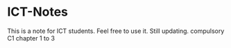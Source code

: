 # ICT-Notes
This is a note for ICT students. Feel free to use it. Still updating.
compulsory C1 chapter 1 to 3 
